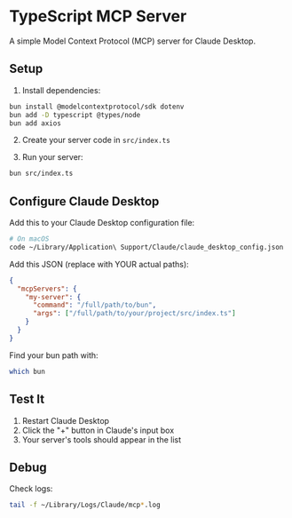 # TypeScript MCP Server

A simple Model Context Protocol (MCP) server for Claude Desktop.

## Setup

1. Install dependencies:

```bash
bun install @modelcontextprotocol/sdk dotenv
bun add -D typescript @types/node
bun add axios
```

2. Create your server code in `src/index.ts`

3. Run your server:

```bash
bun src/index.ts
```

## Configure Claude Desktop

Add this to your Claude Desktop configuration file:

```bash
# On macOS
code ~/Library/Application\ Support/Claude/claude_desktop_config.json
```

Add this JSON (replace with YOUR actual paths):

```json
{
  "mcpServers": {
    "my-server": {
      "command": "/full/path/to/bun",
      "args": ["/full/path/to/your/project/src/index.ts"]
    }
  }
}
```

Find your bun path with:
```bash
which bun
```

## Test It

1. Restart Claude Desktop
2. Click the "+" button in Claude's input box
3. Your server's tools should appear in the list

## Debug

Check logs:
```bash
tail -f ~/Library/Logs/Claude/mcp*.log
```
